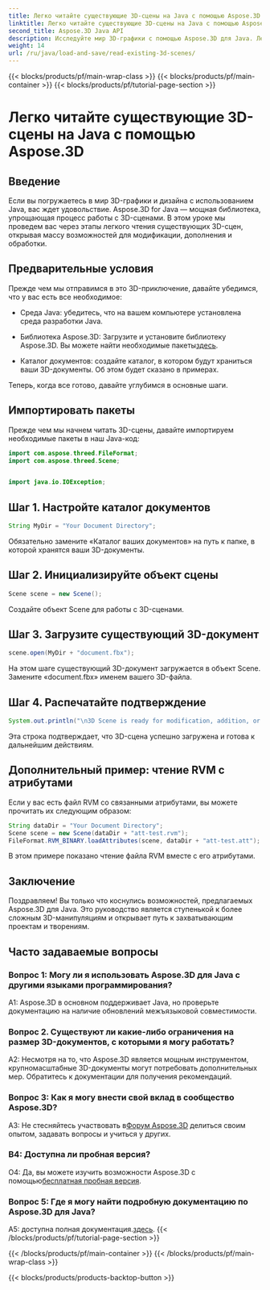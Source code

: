 ```yaml
---
title: Легко читайте существующие 3D-сцены на Java с помощью Aspose.3D
linktitle: Легко читайте существующие 3D-сцены на Java с помощью Aspose.3D
second_title: Aspose.3D Java API
description: Исследуйте мир 3D-графики с помощью Aspose.3D для Java. Легко читайте и манипулируйте существующими 3D-сценами.
weight: 14
url: /ru/java/load-and-save/read-existing-3d-scenes/
---
```


{{< blocks/products/pf/main-wrap-class >}}
{{< blocks/products/pf/main-container >}}
{{< blocks/products/pf/tutorial-page-section >}}

# Легко читайте существующие 3D-сцены на Java с помощью Aspose.3D

## Введение

Если вы погружаетесь в мир 3D-графики и дизайна с использованием Java, вас ждет удовольствие. Aspose.3D for Java — мощная библиотека, упрощающая процесс работы с 3D-сценами. В этом уроке мы проведем вас через этапы легкого чтения существующих 3D-сцен, открывая массу возможностей для модификации, дополнения и обработки.

## Предварительные условия

Прежде чем мы отправимся в это 3D-приключение, давайте убедимся, что у вас есть все необходимое:

- Среда Java: убедитесь, что на вашем компьютере установлена среда разработки Java.

-  Библиотека Aspose.3D: Загрузите и установите библиотеку Aspose.3D. Вы можете найти необходимые пакеты[здесь](https://releases.aspose.com/3d/java/).

- Каталог документов: создайте каталог, в котором будут храниться ваши 3D-документы. Об этом будет сказано в примерах.

Теперь, когда все готово, давайте углубимся в основные шаги.

## Импортировать пакеты

Прежде чем мы начнем читать 3D-сцены, давайте импортируем необходимые пакеты в наш Java-код:

```java
import com.aspose.threed.FileFormat;
import com.aspose.threed.Scene;


import java.io.IOException;
```

## Шаг 1. Настройте каталог документов

```java
String MyDir = "Your Document Directory";
```

Обязательно замените «Каталог ваших документов» на путь к папке, в которой хранятся ваши 3D-документы.

## Шаг 2. Инициализируйте объект сцены

```java
Scene scene = new Scene();
```

Создайте объект Scene для работы с 3D-сценами.

## Шаг 3. Загрузите существующий 3D-документ

```java
scene.open(MyDir + "document.fbx");
```

На этом шаге существующий 3D-документ загружается в объект Scene. Замените «document.fbx» именем вашего 3D-файла.

## Шаг 4. Распечатайте подтверждение

```java
System.out.println("\n3D Scene is ready for modification, addition, or processing purposes.");
```

Эта строка подтверждает, что 3D-сцена успешно загружена и готова к дальнейшим действиям.

## Дополнительный пример: чтение RVM с атрибутами

Если у вас есть файл RVM со связанными атрибутами, вы можете прочитать их следующим образом:

```java
String dataDir = "Your Document Directory";
Scene scene = new Scene(dataDir + "att-test.rvm");
FileFormat.RVM_BINARY.loadAttributes(scene, dataDir + "att-test.att");
```

В этом примере показано чтение файла RVM вместе с его атрибутами.

## Заключение

Поздравляем! Вы только что коснулись возможностей, предлагаемых Aspose.3D для Java. Это руководство является ступенькой к более сложным 3D-манипуляциям и открывает путь к захватывающим проектам и творениям.

## Часто задаваемые вопросы

### Вопрос 1: Могу ли я использовать Aspose.3D для Java с другими языками программирования?

A1: Aspose.3D в основном поддерживает Java, но проверьте документацию на наличие обновлений межъязыковой совместимости.

### Вопрос 2. Существуют ли какие-либо ограничения на размер 3D-документов, с которыми я могу работать?

A2: Несмотря на то, что Aspose.3D является мощным инструментом, крупномасштабные 3D-документы могут потребовать дополнительных мер. Обратитесь к документации для получения рекомендаций.

### Вопрос 3: Как я могу внести свой вклад в сообщество Aspose.3D?

 A3: Не стесняйтесь участвовать в[Форум Aspose.3D](https://forum.aspose.com/c/3d/18) делиться своим опытом, задавать вопросы и учиться у других.

### В4: Доступна ли пробная версия?

 О4: Да, вы можете изучить возможности Aspose.3D с помощью[бесплатная пробная версия](https://releases.aspose.com/).

### Вопрос 5: Где я могу найти подробную документацию по Aspose.3D для Java?

A5: доступна полная документация.[здесь](https://reference.aspose.com/3d/java/).
{{< /blocks/products/pf/tutorial-page-section >}}

{{< /blocks/products/pf/main-container >}}
{{< /blocks/products/pf/main-wrap-class >}}

{{< blocks/products/products-backtop-button >}}
